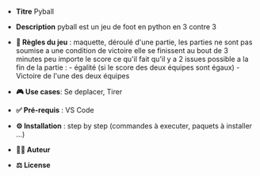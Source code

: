 - **Titre** Pyball

- **Description** pyball est un jeu de foot en python en 3 contre 3 
- **🎲 Règles du jeu** : maquette, déroulé d'une partie, les parties ne sont pas soumise a une condition de victoire elle se finissent au bout de 3 minutes peu importe le score ce qu'il fait qu'il y a 2 issues possible a la fin de la partie : - égalité (si le score des deux équipes sont égaux) - Victoire de l'une des deux équipes
- **🎮 Use cases**: Se deplacer, Tirer
- **✅ Pré-requis** : VS Code
- **⚙️ Installation** : step by step (commandes à executer, paquets à installer ...)
- **🧑‍💻 Auteur**
- **⚖️ License**